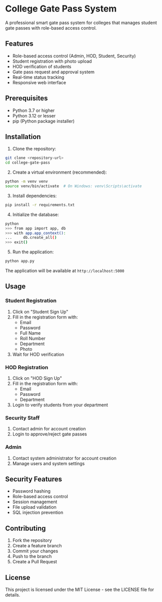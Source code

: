 # College Gate Pass System

A professional smart gate pass system for colleges that manages student gate passes with role-based access control.

## Features

- Role-based access control (Admin, HOD, Student, Security)
- Student registration with photo upload
- HOD verification of students
- Gate pass request and approval system
- Real-time status tracking
- Responsive web interface

## Prerequisites

- Python 3.7 or higher
- Python 3.12 or lesser
- pip (Python package installer)

## Installation

1. Clone the repository:
```bash
git clone <repository-url>
cd college-gate-pass
```

2. Create a virtual environment (recommended):
```bash
python -m venv venv
source venv/bin/activate  # On Windows: venv\Scripts\activate
```

3. Install dependencies:
```bash
pip install -r requirements.txt
```

4. Initialize the database:
```bash
python
>>> from app import app, db
>>> with app.app_context():
...     db.create_all()
>>> exit()
```

5. Run the application:
```bash
python app.py
```

The application will be available at `http://localhost:5000`

## Usage

### Student Registration
1. Click on "Student Sign Up"
2. Fill in the registration form with:
   - Email
   - Password
   - Full Name
   - Roll Number
   - Department
   - Photo
3. Wait for HOD verification

### HOD Registration
1. Click on "HOD Sign Up"
2. Fill in the registration form with:
   - Email
   - Password
   - Department
3. Login to verify students from your department

### Security Staff
1. Contact admin for account creation
2. Login to approve/reject gate passes

### Admin
1. Contact system administrator for account creation
2. Manage users and system settings

## Security Features

- Password hashing
- Role-based access control
- Session management
- File upload validation
- SQL injection prevention

## Contributing

1. Fork the repository
2. Create a feature branch
3. Commit your changes
4. Push to the branch
5. Create a Pull Request

## License

This project is licensed under the MIT License - see the LICENSE file for details. 
